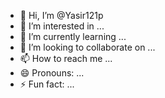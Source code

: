 - 👋 Hi, I’m @Yasir121p
- 👀 I’m interested in ...
- 🌱 I’m currently learning ...
- 💞️ I’m looking to collaborate on ...
- 📫 How to reach me ...
- 😄 Pronouns: ...
- ⚡ Fun fact: ...

<!---
Yasir121p/Yasir121p is a ✨ special ✨ repository because its `README.md` (this file) appears on your GitHub profile.
You can click the Preview link to take a look at your changes.
--->
